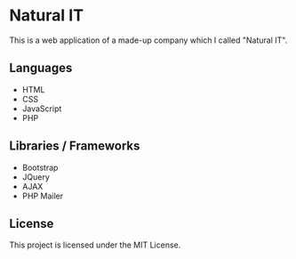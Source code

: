 # Natural IT
This is a web application of a made-up company which I called "Natural IT".

## Languages
* HTML
* CSS
* JavaScript
* PHP

## Libraries / Frameworks
* Bootstrap
* JQuery
* AJAX
* PHP Mailer

## License
This project is licensed under the MIT License.
